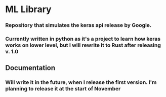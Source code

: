 # ML Library
### Repository that simulates the keras api release by Google.
### Currently written in python as it's a project to learn how keras works on lower level, but I will rewrite it to Rust after releasing v. 1.0

## Documentation
### Will write it in the future, when I release the first version. I'm planning to release it at the start of November
